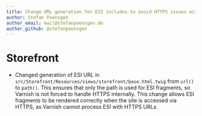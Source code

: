 ```yaml
---
title: Change URL generation for ESI includes to avoid HTTPS issues with Varnish
author: Stefan Poensgen
author_email: mail@stefanpoensgen.de
author_github: @stefanpoensgen
---
```

# Storefront
* Changed generation of ESI URL in `src/Storefront/Resources/views/storefront/base.html.twig` from `url()` to `path()`.
  This ensures that only the path is used for ESI fragments, so Varnish is not forced to handle HTTPS internally.
  This change allows ESI fragments to be rendered correctly when the site is accessed via HTTPS, as Varnish cannot process ESI with HTTPS URLs.
